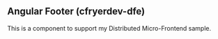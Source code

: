 ## Angular Footer (cfryerdev-dfe)
This is a component to support my Distributed Micro-Frontend sample.
